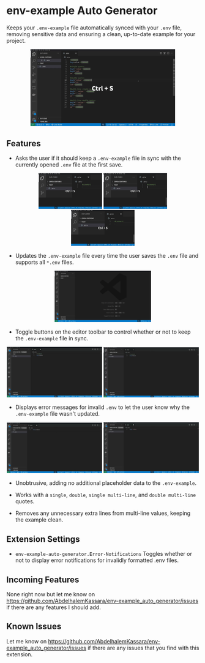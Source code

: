 # env-example Auto Generator
Keeps your `.env-example` file automatically synced with your `.env` file, removing sensitive data and ensuring a clean, up-to-date example for your project.

<div style="text-align: center;  margin: 0 auto;">
  <img src="https://raw.githubusercontent.com/AbdelhalemKassara/env-example_auto_generator/refs/heads/main/demo%20videos/main%20demo/main%20demo(sharex%20output).gif?raw=true" width="75%" />
</div>

## Features

* Asks the user if it should keep a `.env-example` file in sync with the currently opened `.env` file at the first save.
<div style="text-align: center;  margin: 0 auto;">
  <img src="https://github.com/AbdelhalemKassara/env-example_auto_generator/blob/main/demo%20videos/prompt/yes%20-%202/yes.gif?raw=true" width="33%" />
  <img src="https://github.com/AbdelhalemKassara/env-example_auto_generator/blob/main/demo%20videos/prompt/no/no.gif?raw=true" width="33%" />
  <img src="https://github.com/AbdelhalemKassara/env-example_auto_generator/blob/main/demo%20videos/prompt/x/x.gif?raw=true" width="33%" />
</div>


* Updates the `.env-example` file every time the user saves the `.env` file and supports all `*.env` files.

<div style="text-align: center;  margin: 0 auto;">
  <img src="https://github.com/AbdelhalemKassara/env-example_auto_generator/blob/main/demo%20videos/other%20file%20types/other%20file%20types.gif?raw=true" width="50%" />
</div>


* Toggle buttons on the editor toolbar to control whether or not to keep the `.env-example` file in sync.
<div style="text-align: center;  margin: 0 auto;">
  <img src="https://github.com/AbdelhalemKassara/env-example_auto_generator/blob/main/demo%20videos/toggle%20buttons/disable%20button/disable%20button.gif?raw=true" width="49.5%" />
  <img src="https://github.com/AbdelhalemKassara/env-example_auto_generator/blob/main/demo%20videos/toggle%20buttons/enable%20button/enable%20button.gif?raw=true" width="49.5%" />
</div>

* Displays error messages for invalid `.env` to let the user know why the `.env-example` file wasn't updated.
<div style="text-align: center;  margin: 0 auto;">
  <img src="https://github.com/AbdelhalemKassara/env-example_auto_generator/blob/main/demo%20videos/invalid%20format/invalid%20key/invalid%20key.gif?raw=true" width="49.5%" />
  <img src="https://github.com/AbdelhalemKassara/env-example_auto_generator/blob/main/demo%20videos/invalid%20format/invalid%20value/invalid%20value.gif?raw=true" width="49.5%" />
</div>

* Unobtrusive, adding no additional placeholder data to the `.env-example`. 

* Works with a `single`, `double`, `single multi-line`, and `double multi-line` quotes.
* Removes any unnecessary extra lines from multi-line values, keeping the example clean.

## Extension Settings
* `env-example-auto-generator.Error-Notifications` Toggles whether or not to display error notifications for invalidly formatted .env files.

## Incoming Features
None right now but let me know on https://github.com/AbdelhalemKassara/env-example_auto_generator/issues if there are any features I should add.

## Known Issues
Let me know on  https://github.com/AbdelhalemKassara/env-example_auto_generator/issues if there are any issues that you find with this extension.